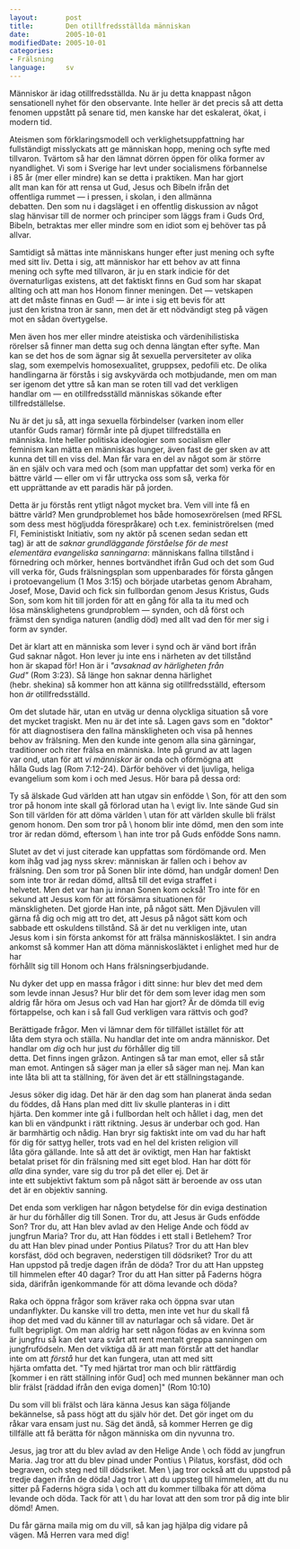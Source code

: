 ```yaml
---
layout:       post
title:        Den otillfredsställda människan
date:         2005-10-01
modifiedDate: 2005-10-01
categories:
- Frälsning
language:     sv
---
```

Människor är idag otillfredsställda. Nu är ju detta knappast någon 
sensationell nyhet för den observante. Inte heller är det precis så 
att detta fenomen uppstått på senare tid, men kanske har det 
eskalerat, ökat, i modern tid.

Ateismen som förklaringsmodell och verklighetsuppfattning har \
fullständigt misslyckats att ge människan hopp, mening och syfte med \
tillvaron. Tvärtom så har den lämnat dörren öppen för olika former av \
nyandlighet. Vi som i Sverige har levt under socialismens förbannelse \
i 85 år (mer eller mindre) kan se detta i praktiken. Man har gjort \
allt man kan för att rensa ut Gud, Jesus och Bibeln ifrån det \
offentliga rummet &mdash; i pressen, i skolan, i den allmänna \
debatten. Den som nu i dagsläget i en offentlig diskussion av något \
slag hänvisar till de normer och principer som läggs fram i Guds Ord, \
Bibeln, betraktas mer eller mindre som en idiot som ej behöver tas på \
allvar.

Samtidigt så mättas inte människans hunger efter just mening och syfte \
med sitt liv. Detta i sig, att människor har ett behov av att finna \
mening och syfte med tillvaron, är ju en stark indicie för det \
övernaturligas existens, att det faktiskt finns en Gud som har skapat \
allting och att man hos Honom finner meningen. Det &mdash; vetskapen \
att det måste finnas en Gud! &mdash; är inte i sig ett bevis för att \
just den kristna tron är sann, men det är ett nödvändigt steg på vägen \
mot en sådan övertygelse.

Men även hos mer eller mindre ateistiska och värdenihilistiska \
rörelser så finner man detta sug och denna längtan efter syfte. Man \
kan se det hos de som ägnar sig åt sexuella perversiteter av olika \
slag, som exempelvis homosexualitet, gruppsex, pedofili etc. De olika \
handlingarna är förstås i sig avskyvärda och motbjudande, men om man \
ser igenom det yttre så kan man se roten till vad det verkligen \
handlar om &mdash; en otillfredsställd människas sökande efter \
tillfredställelse.

Nu är det ju så, att inga sexuella förbindelser (varken inom eller \
utanför Guds ramar) förmår inte på djupet tillfredställa en \
människa. Inte heller politiska ideologier som socialism eller \
feminism kan mätta en människas hunger, även fast de ger sken av att \
kunna det till en viss del. Man får vara en del av något som är större \
än en själv och vara med och (som man uppfattar det som) verka för en \
bättre värld &mdash; eller om vi får uttrycka oss som så, verka för \
ett upprättande av ett paradis här på jorden.

Detta är ju förstås rent ytligt något mycket bra. Vem vill inte få en \
bättre värld? Men grundproblemet hos både homosexrörelsen (med RFSL \
som dess mest högljudda förespråkare) och t.ex. feministrörelsen (med \
FI, Feministiskt Initiativ, som ny aktör på scenen sedan sedan ett \
tag) är att de <em>saknar grundläggande förståelse för de mest \
elementära evangeliska sanningarna</em>: människans fallna tillstånd i \
förnedring och mörker, hennes bortvändhet ifrån Gud och det som Gud \
vill verka för, Guds frälsningsplan som uppenbarades för första gången \
i protoevangelium (1 Mos 3:15) och började utarbetas genom Abraham, \
Josef, Mose, David och fick sin fullbordan genom Jesus Kristus, Guds \
Son, som kom hit till jorden för att en gång för alla ta itu med och \
lösa mänsklighetens grundproblem &mdash; synden, och då först och \
främst den syndiga naturen (andlig död) med allt vad den för mer sig i \
form av synder.

Det är klart att en människa som lever i synd och är vänd bort ifrån \
Gud saknar något. Hon lever ju inte ens i närheten av det tillstånd \
hon är skapad för!  Hon är i <em>"avsaknad av härligheten från \
Gud"</em> (Rom 3:23). Så länge hon saknar denna härlighet \
(hebr. shekina) så kommer hon att känna sig otillfredsställd, eftersom \
hon <em>är</em> otillfredsställd.

Om det slutade här, utan en utväg ur denna olyckliga situation så vore \
det mycket tragiskt. Men nu är det inte så. Lagen gavs som en "doktor" \
för att diagnostisera den fallna mänskligheten och visa på hennes \
behov av frälsning. Men den kunde inte genom alla sina gärningar, \
traditioner och riter frälsa en människa. Inte på grund av att lagen \
var ond, utan för att <em>vi människor</em> är onda och oförmögna att \
hålla Guds lag (Rom 7:12-24). Därför behöver vi det ljuvliga, heliga \
evangelium som kom i och med Jesus. Hör bara på dessa ord:

<p class="Bible">Ty så älskade Gud världen att han utgav sin enfödde \
Son, för att den som tror på honom inte skall gå förlorad utan ha \
evigt liv. Inte sände Gud sin Son till världen för att döma världen \
utan för att världen skulle bli frälst genom honom. Den som tror på \
honom blir inte dömd, men den som inte tror är redan dömd, eftersom \
han inte tror på Guds enfödde Sons namn.</p>

Slutet av det vi just citerade kan uppfattas som fördömande ord. Men \
kom ihåg vad jag nyss skrev: människan är fallen och i behov av \
frälsning. Den som tror på Sonen blir inte dömd, han undgår domen! Den \
som inte tror är redan dömd, alltså till det eviga straffet i \
helvetet. Men det var han ju innan Sonen kom också! Tro inte för en \
sekund att Jesus kom för att försämra situationen för \
mänskligheten. Det gjorde Han inte, på något sätt. Men Djävulen vill \
gärna få dig och mig att tro det, att Jesus på något sätt kom och \
sabbade ett oskuldens tillstånd. Så är det nu verkligen inte, utan \
Jesus kom i sin första ankomst för att frälsa människosläktet. I sin andra \
ankomst så kommer Han att döma människosläktet i enlighet med hur de har \
förhållt sig till Honom och Hans frälsningserbjudande.

Nu dyker det upp en massa frågor i ditt sinne: hur blev det med dem \
som levde innan Jesus? Hur blir det för dem som lever idag men som \
aldrig får höra om Jesus och vad Han har gjort? Är de dömda till evig \
förtappelse, och kan i så fall Gud verkligen vara rättvis och god?

Berättigade frågor. Men vi lämnar dem för tillfället istället för att \
låta dem styra och ställa. Nu handlar det inte om andra människor. Det \
handlar om <em>dig</em> och hur just <em>du</em> förhåller dig till \
detta. Det finns ingen gråzon. Antingen så tar man emot, eller så står \
man emot. Antingen så säger man ja eller så säger man nej. Man kan \
inte låta bli att ta ställning, för även det är ett ställningstagande.

Jesus söker dig idag. Det här är den dag som han planerat ända sedan \
du föddes, då Hans plan med ditt liv skulle planteras in i ditt \
hjärta. Den kommer inte gå i fullbordan helt och hållet i dag, men det \
kan bli en vändpunkt i rätt riktning. Jesus är underbar och god. Han \
är barmhärtig och nådig. Han bryr sig faktiskt inte om vad du har haft \
för dig för sattyg heller, trots vad en hel del kristen religion vill \
låta göra gällande. Inte så att det är oviktigt, men Han har faktiskt \
betalat priset för din frälsning med sitt eget blod. Han har dött för \
<em>alla</em> dina synder, vare sig du tror på det eller ej. Det är \
inte ett subjektivt faktum som på något sätt är beroende av oss utan \
det är en objektiv sanning.

Det enda som verkligen har någon betydelse för din eviga destination \
är hur du förhåller dig till Sonen. Tror du, att Jesus är Guds enfödde \
Son? Tror du, att Han blev avlad av den Helige Ande och född av \
jungfrun Maria? Tror du, att Han föddes i ett stall i Betlehem? Tror \
du att Han blev pinad under Pontius Pilatus? Tror du att Han blev \
korsfäst, död och begraven, nederstigen till dödsriket? Tror du att \
Han uppstod på tredje dagen ifrån de döda?  Tror du att Han uppsteg \
till himmelen efter 40 dagar? Tror du att Han sitter på Faderns högra \
sida, därifrån igenkommande för att döma levande och döda?

Raka och öppna frågor som kräver raka och öppna svar utan \
undanflykter. Du kanske vill tro detta, men inte vet hur du skall få \
ihop det med vad du känner till av naturlagar och så vidare. Det är \
fullt begripligt. Om man aldrig har sett någon födas av en kvinna som \
är jungfru så kan det vara svårt att rent mentalt greppa sanningen om \
jungfrufödseln. Men det viktiga då är att man förstår att det handlar \
inte om att <em>förstå</em> hur det kan fungera, utan att med sitt \
hjärta omfatta det. "Ty med hjärtat tror man och blir rättfärdig \
[kommer i en rätt ställning inför Gud] och med munnen bekänner man och \
blir frälst [räddad ifrån den eviga domen]" (Rom 10:10)

Du som vill bli frälst och lära känna Jesus kan säga följande \
bekännelse, så pass högt att du själv hör det. Det gör inget om du \
råkar vara ensam just nu. Säg det ändå, så kommer Herren ge dig \
tillfälle att få berätta för någon människa om din nyvunna tro.

<p class="quote">Jesus, jag tror att du blev avlad av den Helige Ande \
och född av jungfrun Maria. Jag tror att du blev pinad under Pontius \
Pilatus, korsfäst, död och begraven, och steg ned till dödsriket. Men \
jag tror också att du uppstod på tredje dagen ifrån de döda! Jag tror \
att du uppsteg till himmelen, att du nu sitter på Faderns högra sida \
och att du kommer tillbaka för att döma levande och döda. Tack för att \
du har lovat att den som tror på dig inte blir dömd! Amen.</p>

Du får gärna maila mig om du vill, så kan jag hjälpa dig vidare på \
vägen. Må Herren vara med dig!

